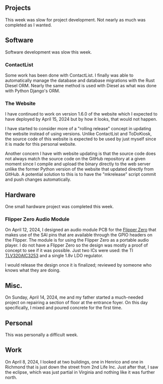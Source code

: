 ## Projects
This week was slow for project development. Not nearly as much was completed as I wanted.

## Software
Software development was slow this week.

### ContactList
Some work has been done with ContactList. I finally was able to automatically manage the database and database migrations with the Rust Diesel ORM. Nearly the same method is used with Diesel as what was done with Python Django's ORM.

### The Website
I have continued to work on version 1.6.0 of the website which I expected to have deployed by April 15, 2024 but by how it looks, that would not happen. 

I have started to consider more of a "rolling release" concept in updating the website instead of using versions. Unlike ContactList and ToDoKiosk, the source code of this website is expected to be used by just myself since it is made for this personal website. 

Another concern I have with website updating is that the source code does not always match the source code on the GitHub repository at a given moment since I compile and upload the binary directly to the web server unlike the former Python version of the website that updated directly from GitHub. A potential solution to this is to have the "mkrelease" script commit and push changes automatically.

## Hardware
One small hardware project was completed this week.

### Flipper Zero Audio Module
On April 12, 2024, I designed an audio module PCB for the [Flipper Zero](https://flipperzero.one/) that makes use of the SAI pins that are available through the GPIO headers on the Flipper. The module is for using the Flipper Zero as a portable audio player. I do not have a Flipper Zero so the design was mostly a proof of concept to see if it was possible. Just two ICs were used: the TI [TLV320AIC3253](https://www.ti.com/product/TLV320AIC3253) and a single 1.8v LDO regulator.

I would release the design once it is finalized; reviewed by someone who knows what they are doing.

## Misc.
On Sunday, April 14, 2024, me and my father started a much-needed project on repairing a section of floor at the entrance foyer. On this day specifically, I mixed and poured concrete for the first time. 

## Personal
This was personally a difficult week.

## Work
On April 8, 2024, I looked at two buildings, one in Henrico and one in Richmond that is just down the street from 2nd Life Inc. Just after that, I saw the eclipse, which was just partial in Virginia and nothing like it was further north.



